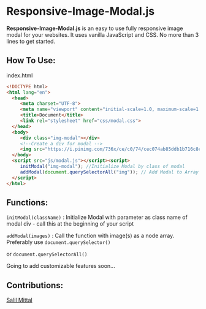 # Responsive-Image-Modal.js
**Responsive-Image-Modal.js** is an
easy to use fully responsive image modal for your websites. It uses
vanilla JavaScript and CSS. No more than 3 lines to get started.

How To Use:
-----------

index.html
 ```html       
<!DOCTYPE html>
<html lang="en">
   <head>
      <meta charset="UTF-8">
      <meta name="viewport" content="initial-scale=1.0, maximum-scale=1.0, user-scalable=no" />
      <title>Document</title>
      <link rel="stylesheet" href="css/modal.css">
   </head>
   <body>
      <div class="img-modal"></div>
      <!--Create a div for modal -->
      <img src="https://i.pinimg.com/736x/ce/c0/74/cec074ab85ddb1b716c8ea9ed2a79d4f.jpg" alt="">
   </body>
   <script src="js/modal.js"></script><script>
      initModal("img-modal"); //Initialize Modal by class of modal
      addModal(document.querySelectorAll("img")); // Add Modal to Array of Image/Images
   </script>
</html>
```
Functions:
----------

`initModal(className)` : Initialize Modal with parameter as class name
of modal div - call this at the beginning of your script

`addModal(images)` : Call the function with image(s) as a node array.
Preferably use `document.querySelector()`

or `document.querySelectorAll()`

Going to add customizable features soon...

Contributions:
--------------

[Salil Mittal](https://github.com/SalilMittal)
